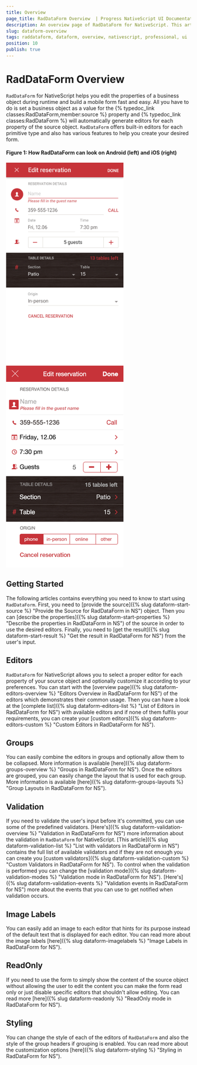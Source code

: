 ```yaml
---
title: Overview
page_title: RadDataForm Overview  | Progress NativeScript UI Documentation
description: An overview page of RadDataForm for NativeScript. This article explains the most important things you need to know before using RadDataForm.
slug: dataform-overview
tags: raddataform, dataform, overview, nativescript, professional, ui
position: 10
publish: true
---
```


# RadDataForm Overview

`RadDataForm` for NativeScript helps you edit the properties of a business object during runtime and build a mobile form fast and easy. All you have to do is set a business object as a value for the {% typedoc_link classes:RadDataForm,member:source %} property and {% typedoc_link classes:RadDataForm %} will automatically generate editors for each property of the source object. `RadDataForm` offers built-in editors for each primitive type and also has various features to help you create your desired form.

#### Figure 1: How RadDataForm can look on Android (left) and iOS (right)

![NativeScriptUI-DataForm-Overview-Android](../../img/ns_ui/dataform-overview-android.png "Overview of DataForm in Android") ![NativeScriptUI-DataForm-Overview-iOS](../../img/ns_ui/dataform-overview-ios.png "Overview of DataForm in iOS")

## Getting Started

The following articles contains everything you need to know to start using `RadDataForm`. First, you need to [provide the source]({% slug dataform-start-source %} "Provide the Source for RadDataForm in NS") object. Then you can [describe the properties]({% slug dataform-start-properties %} "Describe the properties in RadDataForm in NS") of the source in order to use the desired editors. Finally, you need to [get the result]({% slug dataform-start-result %} "Get the result in RadDataForm for NS") from the user's input.

## Editors

`RadDataForm` for NativeScript allows you to select a proper editor for each property of your source object and optionally customize it according to your preferences. You can start with the [overview page]({% slug dataform-editors-overview %} "Editors Overview in RadDataForm for NS") of the editors which demonstrates their common usage. Then you can have a look at the [complete list]({% slug dataform-editors-list %} "List of Editors in RadDataForm for NS") with available editors and if none of them fulfils your requirements, you can create your [custom editors]({% slug dataform-editors-custom %} "Custom Editors in RadDataForm for NS").

## Groups

You can easily combine the editors in groups and optionally allow them to be collapsed. More information is available [here]({% slug dataform-groups-overview %} "Groups in RadDataForm for NS"). Once the editors are grouped, you can easily change the layout that is used for each group. More information is available [here]({% slug dataform-groups-layouts %} "Group Layouts in RadDataForm for NS").

## Validation

If you need to validate the user's input before it's committed, you can use some of the predefined validators. [Here's]({% slug dataform-validation-overview %} "Validation in RadDataForm for NS") more information about the validation in `RadDataForm` for NativeScript. [This article]({% slug dataform-validation-list %} "List with validators in RadDataForm in NS") contains the full list of available validators and if they are not enough you can create you [custom validators]({% slug dataform-validation-custom %} "Custom Validators in RadDataForm for NS"). To control when the validation is performed you can change the [validation mode]({% slug dataform-validation-modes %} "Validation mode in RadDataForm for NS"). [Here's]({% slug dataform-validation-events %} "Validation events in RadDataForm for NS") more about the events that you can use to get notified when validation occurs.

## Image Labels

You can easily add an image to each editor that hints for its purpose instead of the default text that is displayed for each editor. You can read more about the image labels [here]({% slug dataform-imagelabels %} "Image Labels in RadDataForm for NS").

## ReadOnly

If you need to use the form to simply show the content of the source object without allowing the user to edit the content you can make the form read only or just disable specific editors that shouldn't allow editing. You can read more [here]({% slug dataform-readonly %} "ReadOnly mode in RadDataForm for NS").

## Styling

You can change the style of each of the editors of `RadDataForm` and also the style of the group headers if grouping is enabled. You can read more about the customization options [here]({% slug dataform-styling %} "Styling in RadDataForm for NS").

